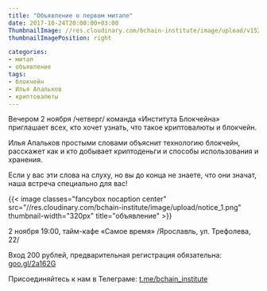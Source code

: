 ```yaml
---
title: "Объявление о первом митапе"
date: 2017-10-24T20:00:00+03:00
ThumbnailImage: //res.cloudinary.com/bchain-institute/image/upload/v1523394521/notice_1.png
thumbnailImagePosition: right

categories:
- митап
- объявление
tags:
- блокчейн
- Илья Апальков
- криптовалюты
---
```


Вечером 2 ноября /четверг/ команда «Института Блокчейна» приглашает всех, кто хочет узнать, что такое криптовалюты и блокчейн.
<!--more-->

Илья Апальков простыми словами объяснит технологию блокчейн, расскажет как и кто добывает криптоденьги и способы использования и хранения.

Если у вас эти слова на слуху, но вы до конца не знаете, что они значат, наша встреча специально для вас!

{{< image classes="fancybox nocaption center" src="//res.cloudinary.com/bchain-institute/image/upload/notice_1.png" thumbnail-width="320px" title="объявление" >}}

2 ноября 19:00, тайм-кафе «Самое время» /Ярославль, ул. Трефолева, 22/

Вход 200 рублей, предварительная регистрация обязательна: [goo.gl/2a162G](http://goo.gl/2a162G)

Присоединяйтесь к нам в Телеграме: [t.me/bchain_institute](http://t.me/bchain_institute)
